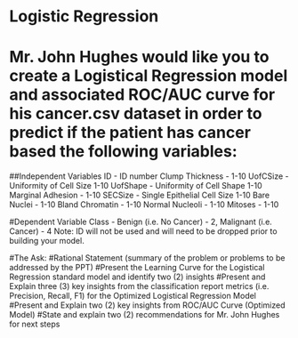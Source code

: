 # Logistic Regression

# Mr. John Hughes would like you to create a Logistical Regression model and associated ROC/AUC curve for his cancer.csv dataset in order to predict if the patient has cancer based the following variables:

##Independent Variables
ID - ID number
Clump Thickness - 1-10
UofCSize - Uniformity of Cell Size 1-10 UofShape - Uniformity of Cell Shape 1-10 Marginal Adhesion - 1-10
SECSize - Single Epithelial Cell Size 1-10 Bare Nuclei - 1-10
Bland Chromatin - 1-10
Normal Nucleoli - 1-10
Mitoses - 1-10

#Dependent Variable
Class - Benign (i.e. No Cancer) - 2, Malignant (i.e. Cancer) - 4
Note: ID will not be used and will need to be dropped prior to building your model.


#The Ask:
#Rational Statement (summary of the problem or problems to be addressed by the PPT)
#Present the Learning Curve for the Logistical Regression standard model and identify two (2) insights
#Present and Explain three (3) key insights from the classification report metrics (i.e. Precision, Recall, F1) for the Optimized Logistical Regression Model
#Present and Explain two (2) key insights from ROC/AUC Curve (Optimized Model)
#State and explain two (2) recommendations for Mr. John Hughes for next steps
